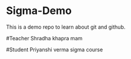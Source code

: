 # Sigma-Demo
This is a demo repo to learn about git and github.


#Teacher
Shradha khapra mam

#Student
Priyanshi verma
sigma course